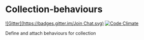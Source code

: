 # Collection-behaviours

[![Gitter](https://badges.gitter.im/Join Chat.svg)](https://gitter.im/zimme/meteor-collection-behaviours_medium=badge&utm_campaign=pr-badge)
[![Code Climate](https://codeclimate.com/github/zimme/meteor-collection-behaviours/badges/gpa.svg)](https://codeclimate.com/github/zimme/meteor-collection-behaviours)

Define and attach behaviours for collection
